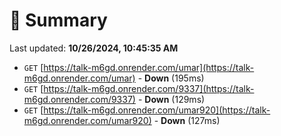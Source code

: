 # 📖 Summary
Last updated: **10/26/2024, 10:45:35 AM**

- `GET` [https://talk-m6gd.onrender.com/umar](https://talk-m6gd.onrender.com/umar) - **Down** (195ms)
- `GET` [https://talk-m6gd.onrender.com/9337](https://talk-m6gd.onrender.com/9337) - **Down** (129ms)
- `GET` [https://talk-m6gd.onrender.com/umar920](https://talk-m6gd.onrender.com/umar920) - **Down** (127ms)
